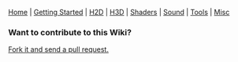 [Home] | [Getting Started] | [H2D] | [H3D] | [Shaders] | [Sound] | [Tools] | [Misc]

[Home]:https://github.com/ncannasse/heaps/wiki/
[Getting Started]:https://github.com/ncannasse/heaps/wiki/Getting-Started
[H2D]:https://github.com/ncannasse/heaps/wiki/H2D
[H3D]:https://github.com/ncannasse/heaps/wiki/H3D
[Shaders]:https://github.com/ncannasse/heaps/wiki/Shaders
[Sound]:https://github.com/ncannasse/heaps/wiki/Sound
[Tools]:https://github.com/ncannasse/heaps/wiki/Tools
[Misc]:https://github.com/ncannasse/heaps/wiki/Misc

### Want to contribute to this Wiki?
[Fork it and send a pull request.](https://github.com/HeapsIO/heaps-doc)